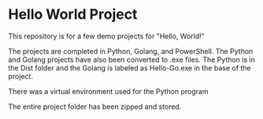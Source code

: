 # Hello World Project

This repository is for a few demo projects for "Hello, World!"

The projects are completed in Python, Golang, and PowerShell.
The Python and Golang projects have also been converted to .exe files.  The Python is in the Dist folder and the Golang is labeled as Hello-Go.exe in the base of the project.

There was a virtual environment used for the Python program

The entire project folder has been zipped and stored.
